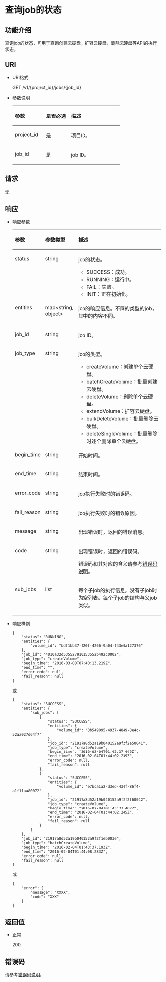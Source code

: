 # 查询job的状态<a name="ZH-CN_TOPIC_0020235138"></a>

## 功能介绍<a name="section48616240"></a>

查询job的状态，可用于查询创建云硬盘，扩容云硬盘，删除云硬盘等API的执行状态。

## URI<a name="section34892981"></a>

-   URI格式

    GET /v1/\{project\_id\}/jobs/\{job\_id\}

-   参数说明

    <a name="table64553311"></a>
    <table><thead align="left"><tr id="row24013807"><th class="cellrowborder" valign="top" width="28.999999999999996%" id="mcps1.1.4.1.1"><p id="p66070243"><a name="p66070243"></a><a name="p66070243"></a>参数</p>
    </th>
    <th class="cellrowborder" valign="top" width="23%" id="mcps1.1.4.1.2"><p id="p50089467"><a name="p50089467"></a><a name="p50089467"></a>是否必选</p>
    </th>
    <th class="cellrowborder" valign="top" width="48%" id="mcps1.1.4.1.3"><p id="p188321746194612"><a name="p188321746194612"></a><a name="p188321746194612"></a>描述</p>
    </th>
    </tr>
    </thead>
    <tbody><tr id="row4890297"><td class="cellrowborder" valign="top" width="28.999999999999996%" headers="mcps1.1.4.1.1 "><p id="p60569775"><a name="p60569775"></a><a name="p60569775"></a>project_id</p>
    </td>
    <td class="cellrowborder" valign="top" width="23%" headers="mcps1.1.4.1.2 "><p id="p7204713"><a name="p7204713"></a><a name="p7204713"></a>是</p>
    </td>
    <td class="cellrowborder" valign="top" width="48%" headers="mcps1.1.4.1.3 "><p id="p46710863"><a name="p46710863"></a><a name="p46710863"></a>项目ID。</p>
    </td>
    </tr>
    <tr id="row17744591"><td class="cellrowborder" valign="top" width="28.999999999999996%" headers="mcps1.1.4.1.1 "><p id="p28025763"><a name="p28025763"></a><a name="p28025763"></a>job_id</p>
    </td>
    <td class="cellrowborder" valign="top" width="23%" headers="mcps1.1.4.1.2 "><p id="p55494360"><a name="p55494360"></a><a name="p55494360"></a>是</p>
    </td>
    <td class="cellrowborder" valign="top" width="48%" headers="mcps1.1.4.1.3 "><p id="p65858198"><a name="p65858198"></a><a name="p65858198"></a>job ID。</p>
    </td>
    </tr>
    </tbody>
    </table>


## 请求<a name="section45601378"></a>

无

## 响应<a name="section7759225"></a>

-   响应参数

    <a name="table50130391201921"></a>
    <table><thead align="left"><tr id="row66097272201921"><th class="cellrowborder" valign="top" width="20.48%" id="mcps1.1.4.1.1"><p id="p52278782201921"><a name="p52278782201921"></a><a name="p52278782201921"></a>参数</p>
    </th>
    <th class="cellrowborder" valign="top" width="21.69%" id="mcps1.1.4.1.2"><p id="p2711067815824"><a name="p2711067815824"></a><a name="p2711067815824"></a>参数类型</p>
    </th>
    <th class="cellrowborder" valign="top" width="57.830000000000005%" id="mcps1.1.4.1.3"><p id="p7687988201921"><a name="p7687988201921"></a><a name="p7687988201921"></a>描述</p>
    </th>
    </tr>
    </thead>
    <tbody><tr id="row18747316201921"><td class="cellrowborder" valign="top" width="20.48%" headers="mcps1.1.4.1.1 "><p id="p42137645201921"><a name="p42137645201921"></a><a name="p42137645201921"></a>status</p>
    </td>
    <td class="cellrowborder" valign="top" width="21.69%" headers="mcps1.1.4.1.2 "><p id="p4848132715824"><a name="p4848132715824"></a><a name="p4848132715824"></a>string</p>
    </td>
    <td class="cellrowborder" valign="top" width="57.830000000000005%" headers="mcps1.1.4.1.3 "><p id="p4804017891027"><a name="p4804017891027"></a><a name="p4804017891027"></a>job的状态。</p>
    <a name="ul2970842091027"></a><a name="ul2970842091027"></a><ul id="ul2970842091027"><li>SUCCESS：成功。</li><li>RUNNING：运行中。</li><li>FAIL：失败。</li><li>INIT：正在初始化。</li></ul>
    </td>
    </tr>
    <tr id="row57564514201921"><td class="cellrowborder" valign="top" width="20.48%" headers="mcps1.1.4.1.1 "><p id="p32214083201921"><a name="p32214083201921"></a><a name="p32214083201921"></a>entities</p>
    </td>
    <td class="cellrowborder" valign="top" width="21.69%" headers="mcps1.1.4.1.2 "><p id="p3467338415824"><a name="p3467338415824"></a><a name="p3467338415824"></a>map&lt;string, object&gt;</p>
    </td>
    <td class="cellrowborder" valign="top" width="57.830000000000005%" headers="mcps1.1.4.1.3 "><p id="p30792195201921"><a name="p30792195201921"></a><a name="p30792195201921"></a>job的响应信息。不同的类型的job，其中的内容不同。</p>
    </td>
    </tr>
    <tr id="row8694306201921"><td class="cellrowborder" valign="top" width="20.48%" headers="mcps1.1.4.1.1 "><p id="p33150149201921"><a name="p33150149201921"></a><a name="p33150149201921"></a>job_id</p>
    </td>
    <td class="cellrowborder" valign="top" width="21.69%" headers="mcps1.1.4.1.2 "><p id="p5708068115824"><a name="p5708068115824"></a><a name="p5708068115824"></a>string</p>
    </td>
    <td class="cellrowborder" valign="top" width="57.830000000000005%" headers="mcps1.1.4.1.3 "><p id="p65414495201921"><a name="p65414495201921"></a><a name="p65414495201921"></a>job ID。</p>
    </td>
    </tr>
    <tr id="row51859545201921"><td class="cellrowborder" valign="top" width="20.48%" headers="mcps1.1.4.1.1 "><p id="p39873610201921"><a name="p39873610201921"></a><a name="p39873610201921"></a>job_type</p>
    </td>
    <td class="cellrowborder" valign="top" width="21.69%" headers="mcps1.1.4.1.2 "><p id="p6013244315824"><a name="p6013244315824"></a><a name="p6013244315824"></a>string</p>
    </td>
    <td class="cellrowborder" valign="top" width="57.830000000000005%" headers="mcps1.1.4.1.3 "><p id="p20403760201921"><a name="p20403760201921"></a><a name="p20403760201921"></a>job的类型。</p>
    <a name="ul15245145655114"></a><a name="ul15245145655114"></a><ul id="ul15245145655114"><li>createVolume：创建单个云硬盘。</li><li>batchCreateVolume：批量创建云硬盘。</li><li>deleteVolume：删除单个云硬盘。</li><li>extendVolume：扩容云硬盘。</li><li>bulkDeleteVolume：批量删除云硬盘。</li><li>deleteSingleVolume：批量删除时逐个删除单个云硬盘。</li></ul>
    </td>
    </tr>
    <tr id="row49416119201921"><td class="cellrowborder" valign="top" width="20.48%" headers="mcps1.1.4.1.1 "><p id="p43282735201921"><a name="p43282735201921"></a><a name="p43282735201921"></a>begin_time</p>
    </td>
    <td class="cellrowborder" valign="top" width="21.69%" headers="mcps1.1.4.1.2 "><p id="p3888970115824"><a name="p3888970115824"></a><a name="p3888970115824"></a>string</p>
    </td>
    <td class="cellrowborder" valign="top" width="57.830000000000005%" headers="mcps1.1.4.1.3 "><p id="p40422711201921"><a name="p40422711201921"></a><a name="p40422711201921"></a>开始时间。</p>
    </td>
    </tr>
    <tr id="row28260084201921"><td class="cellrowborder" valign="top" width="20.48%" headers="mcps1.1.4.1.1 "><p id="p7365468201921"><a name="p7365468201921"></a><a name="p7365468201921"></a>end_time</p>
    </td>
    <td class="cellrowborder" valign="top" width="21.69%" headers="mcps1.1.4.1.2 "><p id="p6305809615824"><a name="p6305809615824"></a><a name="p6305809615824"></a>string</p>
    </td>
    <td class="cellrowborder" valign="top" width="57.830000000000005%" headers="mcps1.1.4.1.3 "><p id="p6457786201921"><a name="p6457786201921"></a><a name="p6457786201921"></a>结束时间。</p>
    </td>
    </tr>
    <tr id="row58120078201921"><td class="cellrowborder" valign="top" width="20.48%" headers="mcps1.1.4.1.1 "><p id="p10105857201921"><a name="p10105857201921"></a><a name="p10105857201921"></a>error_code</p>
    </td>
    <td class="cellrowborder" valign="top" width="21.69%" headers="mcps1.1.4.1.2 "><p id="p743216415824"><a name="p743216415824"></a><a name="p743216415824"></a>string</p>
    </td>
    <td class="cellrowborder" valign="top" width="57.830000000000005%" headers="mcps1.1.4.1.3 "><p id="p971080201921"><a name="p971080201921"></a><a name="p971080201921"></a>job执行失败时的错误码。</p>
    </td>
    </tr>
    <tr id="row8739724201921"><td class="cellrowborder" valign="top" width="20.48%" headers="mcps1.1.4.1.1 "><p id="p36829011201921"><a name="p36829011201921"></a><a name="p36829011201921"></a>fail_reason</p>
    </td>
    <td class="cellrowborder" valign="top" width="21.69%" headers="mcps1.1.4.1.2 "><p id="p6513437515824"><a name="p6513437515824"></a><a name="p6513437515824"></a>string</p>
    </td>
    <td class="cellrowborder" valign="top" width="57.830000000000005%" headers="mcps1.1.4.1.3 "><p id="p43235704201921"><a name="p43235704201921"></a><a name="p43235704201921"></a>job执行失败时的错误原因。</p>
    </td>
    </tr>
    <tr id="row53577021201921"><td class="cellrowborder" valign="top" width="20.48%" headers="mcps1.1.4.1.1 "><p id="p44771411201921"><a name="p44771411201921"></a><a name="p44771411201921"></a>message</p>
    </td>
    <td class="cellrowborder" valign="top" width="21.69%" headers="mcps1.1.4.1.2 "><p id="p4139306015824"><a name="p4139306015824"></a><a name="p4139306015824"></a>string</p>
    </td>
    <td class="cellrowborder" valign="top" width="57.830000000000005%" headers="mcps1.1.4.1.3 "><p id="p9733033201921"><a name="p9733033201921"></a><a name="p9733033201921"></a>出现错误时，返回的错误消息。</p>
    </td>
    </tr>
    <tr id="row20488440201921"><td class="cellrowborder" valign="top" width="20.48%" headers="mcps1.1.4.1.1 "><p id="p48950919201921"><a name="p48950919201921"></a><a name="p48950919201921"></a>code</p>
    </td>
    <td class="cellrowborder" valign="top" width="21.69%" headers="mcps1.1.4.1.2 "><p id="p6450355315824"><a name="p6450355315824"></a><a name="p6450355315824"></a>string</p>
    </td>
    <td class="cellrowborder" valign="top" width="57.830000000000005%" headers="mcps1.1.4.1.3 "><p id="p51067587201921"><a name="p51067587201921"></a><a name="p51067587201921"></a>出现错误时，返回的错误码。</p>
    <p id="p56955100201921"><a name="p56955100201921"></a><a name="p56955100201921"></a>错误码和其对应的含义请参考<a href="错误码说明.md">错误码说明</a>。</p>
    </td>
    </tr>
    <tr id="row500064349137"><td class="cellrowborder" valign="top" width="20.48%" headers="mcps1.1.4.1.1 "><p id="p239893649137"><a name="p239893649137"></a><a name="p239893649137"></a>sub_jobs</p>
    </td>
    <td class="cellrowborder" valign="top" width="21.69%" headers="mcps1.1.4.1.2 "><p id="p640903559137"><a name="p640903559137"></a><a name="p640903559137"></a>list</p>
    </td>
    <td class="cellrowborder" valign="top" width="57.830000000000005%" headers="mcps1.1.4.1.3 "><p id="p597890789137"><a name="p597890789137"></a><a name="p597890789137"></a>每个子job的执行信息。没有子job时为空列表。每个子job的结构与父job类似。</p>
    </td>
    </tr>
    </tbody>
    </table>

-   响应样例

    ```
    {
        "status": "RUNNING", 
        "entities": {
            "volume_id": "bdf1bb37-f20f-4266-9a04-f43e0a127376"
        }, 
        "job_id": "4010a32d535527910153552b492c0002", 
        "job_type": "createVolume", 
        "begin_time": "2016-03-08T07:40:13.219Z", 
        "end_time": "", 
        "error_code": null, 
        "fail_reason": null
    }
    ```

    或

    ```
    {
        "status": "SUCCESS", 
        "entities": {
            "sub_jobs": [
                {
                    "status": "SUCCESS", 
                    "entities": {
                        "volume_id": "0b549095-4937-4849-8e4c-52aa027d64f7"
                    }, 
                    "job_id": "21917a8d52a19b040152a9f2f2e50041", 
                    "job_type": "createVolume", 
                    "begin_time": "2016-02-04T01:43:37.445Z", 
                    "end_time": "2016-02-04T01:44:02.239Z", 
                    "error_code": null, 
                    "fail_reason": null
                }, 
                {
                    "status": "SUCCESS", 
                    "entities": {
                        "volume_id": "e7bca1a2-d3ed-434f-86f4-a1f11aa80072"
                    }, 
                    "job_id": "21917a8d52a19b040152a9f2f2f60042", 
                    "job_type": "createVolume", 
                    "begin_time": "2016-02-04T01:43:37.462Z", 
                    "end_time": "2016-02-04T01:44:02.245Z", 
                    "error_code": null, 
                    "fail_reason": null
                }
            ]
        }, 
        "job_id": "21917a8d52a19b040152a9f2f1eb003e", 
        "job_type": "batchCreateVolume", 
        "begin_time": "2016-02-04T01:43:37.193Z", 
        "end_time": "2016-02-04T01:44:08.283Z", 
        "error_code": null, 
        "fail_reason": null
    }
    ```

    或

    ```
    {
        "error": {
            "message": "XXXX", 
            "code": "XXX"
        }
    }
    ```


## 返回值<a name="section2724161"></a>

-   正常

    200


## 错误码<a name="section431317151242"></a>

请参考[错误码说明](错误码说明.md)。

